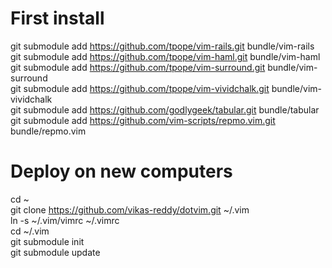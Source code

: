 # First install  
git submodule add https://github.com/tpope/vim-rails.git bundle/vim-rails  
git submodule add https://github.com/tpope/vim-haml.git bundle/vim-haml  
git submodule add https://github.com/tpope/vim-surround.git bundle/vim-surround  
git submodule add https://github.com/tpope/vim-vividchalk.git bundle/vim-vividchalk  
git submodule add https://github.com/godlygeek/tabular.git bundle/tabular  
git submodule add https://github.com/vim-scripts/repmo.vim.git bundle/repmo.vim  

# Deploy on new computers  
cd ~  
git clone https://github.com/vikas-reddy/dotvim.git ~/.vim  
ln -s ~/.vim/vimrc ~/.vimrc  
cd ~/.vim  
git submodule init  
git submodule update  

